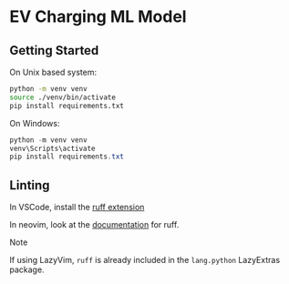 # EV Charging ML Model

## Getting Started

On Unix based system:

```bash
python -m venv venv
source ./venv/bin/activate
pip install requirements.txt
```

On Windows:

```ps1
python -m venv venv
venv\Scripts\activate
pip install requirements.txt
```

## Linting

In VSCode, install the [ruff extension](https://marketplace.visualstudio.com/items?itemName=charliermarsh.ruff)

In neovim, look at the [documentation](https://docs.astral.sh/ruff/editors/setup/#neovim) for ruff.
> [!NOTE]
> If using LazyVim, `ruff` is already included in the `lang.python` LazyExtras package.

